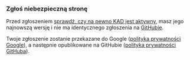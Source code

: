 ### Zgłoś niebezpieczną stronę 
Przed zgłoszeniem [sprawdź, czy na pewno KAD jest aktywny](javascript:checkAdblocker()), masz jego najnowszą wersję i nie ma identycznego zgłoszenia na [GitHubie](https://github.com/FiltersHeroes/KAD/issues).

Twoje zgłoszenie zostanie przekazane do Google ([polityka prywatności Google](https://policies.google.com/privacy?gl=US&amp;hl=pl)), a następnie opublikowane na GitHubie ([polityka prywatności GitHuba](https://help.github.com/articles/github-privacy-statement/)).
